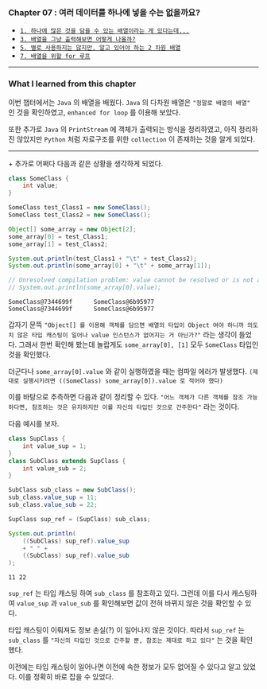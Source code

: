 
### Chapter 07 : 여러 데이터를 하나에 넣을 수는 없을까요?

- [`1. 하나에 많은 것을 담을 수 있는 배열이라는 게 있다는데...`](./section_01_03.md#1-하나에-많은-것을-담을-수-있는-배열이라는-게-있다는데)
- [`3. 배열을 그냥 출력해보면 어떻게 나올까?`](./section_01_03.md#3-배열을-그냥-출력해보면-어떻게-나올까)
- [`5. 별로 사용하지는 않지만, 알고 있어야 하는 2 차원 배열`](./section_05_07.md#5-별로-사용하지는-않지만-알고-있어야-하는-2-차원-배열)
- [`7. 배열을 위할 for 루프`](./section_05_07.md#7-배열을-위할-for-루프)

---

### What I learned from this chapter

이번 챕터에서는 `Java` 의 배열을 배웠다. `Java` 의 다차원 배열은 `"정말로 배열의 배열"` 인 것을 확인하였고, `enhanced for loop` 를 이용해 보았다.

또한 추가로 `Java` 의 `PrintStream` 에 객체가 출력되는 방식을 정리하였고, 아직 정리하진 않았지만 `Python` 처럼 자료구조를 위한 `collection` 이 존재하는 것을 알게 되었다.

---

\+ 추가로 어쩌다 다음과 같은 상황을 생각하게 되었다.

```java
class SomeClass {
    int value;
}

SomeClass test_Class1 = new SomeClass();
SomeClass test_Class2 = new SomeClass();

Object[] some_array = new Object[2];
some_array[0] = test_Class1;
some_array[1] = test_Class2;

System.out.println(test_Class1 + "\t" + test_Class2);
System.out.println(some_array[0] + "\t" + some_array[1]);

// Unresolved compilation problem: value cannot be resolved or is not a field
// System.out.println(some_array[0].value);
```
```
SomeClass@7344699f      SomeClass@6b95977
SomeClass@7344699f      SomeClass@6b95977
```

갑자기 문뜩 `"Object[] 를 이용해 객체를 담으면 배열의 타입이 Object 여야 하니까 의도치 않은 타입 캐스팅이 일어나 value 인스턴스가 없어지는 거 아닌가?"` 라는 생각이 들었다. 그래서 한번 확인해 봤는데 놀랍게도 `some_array[0], [1]` 모두 `SomeClass` 타입인 것을 확인했다.

더군다나 `some_array[0].value` 와 같이 실행하였을 때는 컴파일 에러가 발생했다. `(제대로 실행시키려면 ((SomeClass) some_array[0]).value 로 적어야 했다)`

이를 바탕으로 추측하면 다음과 같이 정리할 수 있다.
`"어느 객체가 다른 객체를 참조 가능하다면, 참조하는 것은 유지하지만 이를 자신의 타입인 것으로 간주한다"` 라는 것이다.

다음 예시를 보자.

```java
class SupClass {
    int value_sup = 1;
}
class SubClass extends SupClass {
    int value_sub = 2;
}

SubClass sub_class = new SubClass();
sub_class.value_sup = 11;
sub_class.value_sub = 22;

SupClass sup_ref = (SupClass) sub_class;

System.out.println(
    ((SubClass) sup_ref).value_sup 
    + " " + 
    ((SubClass) sup_ref).value_sub
);
```
```
11 22
```

`sup_ref` 는 타입 캐스팅 하여 `sub_class` 를 참조하고 있다. 그런데 이를 다시 캐스팅하여 `value_sup` 과 `value_sub` 를 확인해보면 값이 전혀 바뀌지 않은 것을 확인할 수 있다.

타입 캐스팅이 이뤄져도 정보 손실(?) 이 일어나지 않은 것이다. 따라서 `sup_ref` 는 `sub_class` 를 `"자신의 타입인 것으로 간주할 뿐, 참조는 제대로 하고 있다"` 는 것을 확인했다.

이전에는 타입 캐스팅이 일어나면 이전에 속한 정보가 모두 없어질 수 있다고 알고 있었다. 이를 정확히 바로 잡을 수 있었다.
